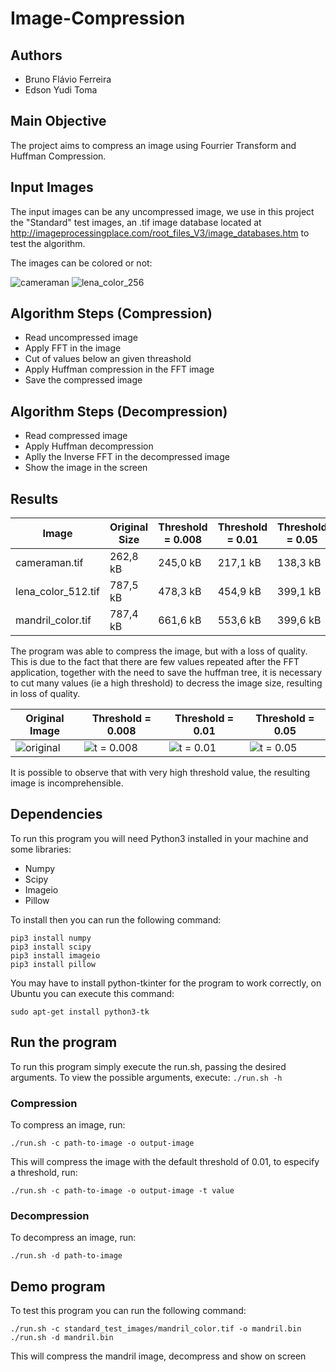 # Image-Compression
## Authors
- Bruno Flávio Ferreira
- Edson Yudi Toma

## Main Objective 
The project aims to compress an image using Fourrier Transform and Huffman Compression.

## Input Images
The input images can be any uncompressed image, we use in this project the "Standard" test images, an .tif image database located at http://imageprocessingplace.com/root_files_V3/image_databases.htm to test the algorithm.

The images can be colored or not:

![cameraman](https://user-images.githubusercontent.com/10467900/58565898-f34f0400-8205-11e9-8019-6be10c7a730b.png)
![lena_color_256](https://user-images.githubusercontent.com/10467900/58565899-f34f0400-8205-11e9-9382-6ebf60068b3f.png)

## Algorithm Steps (Compression)
* Read uncompressed image
* Apply FFT in the image
* Cut of values below an given threashold
* Apply Huffman compression in the FFT image
* Save the compressed image

## Algorithm Steps (Decompression)
* Read compressed image
* Apply Huffman decompression
* Aplly the Inverse FFT in the decompressed image
* Show the image in the screen

## Results
| Image | Original Size | Threshold = 0.008 | Threshold = 0.01 | Threshold = 0.05 |
| ----- | ------------- | ----------------- | ---------------- | ---------------- |
| cameraman.tif |  262,8 kB | 245,0 kB | 217,1 kB | 138,3 kB |
| lena_color_512.tif |  787,5 kB | 478,3 kB | 454,9 kB | 399,1 kB |
| mandril_color.tif |  787,4 kB | 661,6 kB | 553,6 kB | 399,6 kB |

The program was able to compress the image, but with a loss of quality. This is due to the fact that there are few values repeated after the FFT application, together with the need to save the huffman tree, it is necessary to cut many values (ie a high threshold) to decress the image size, resulting in loss of quality.

| Original Image | Threshold = 0.008 | Threshold = 0.01 | Threshold = 0.05 |
| -------------- | ----------------- | ---------------- | ---------------- |
| ![original](https://user-images.githubusercontent.com/10467900/60060045-47de8580-96c5-11e9-9314-8464f9821142.png) | ![t = 0.008](https://user-images.githubusercontent.com/10467900/60060133-a277e180-96c5-11e9-999d-5c28a5163fa7.png) | ![t = 0.01](https://user-images.githubusercontent.com/10467900/60060110-8bd18a80-96c5-11e9-9ba3-2670f19f4e98.png) | ![t = 0.05](https://user-images.githubusercontent.com/10467900/60060168-c1767380-96c5-11e9-8ec4-6bea7cefd6f5.png) |

It is possible to observe that with very high threshold value, the resulting image is incomprehensible.

## Dependencies
To run this program you will need Python3 installed in your machine and some libraries:
* Numpy
* Scipy
* Imageio
* Pillow

To install then you can run the following command:
~~~
pip3 install numpy
pip3 install scipy
pip3 install imageio
pip3 install pillow
~~~
 
You may have to install python-tkinter for the program to work correctly, on Ubuntu you can execute this command:
~~~
sudo apt-get install python3-tk
~~~

## Run the program
To run this program simply execute the run.sh, passing the desired arguments.
To view the possible arguments, execute: `./run.sh -h`

### Compression
To compress an image, run:
~~~
./run.sh -c path-to-image -o output-image
~~~
This will compress the image with the default threshold of 0.01, to especify a threshold, run:
~~~
./run.sh -c path-to-image -o output-image -t value
~~~

### Decompression
To decompress an image, run:
~~~
./run.sh -d path-to-image
~~~

## Demo program
To test this program you can run the following command:
~~~
./run.sh -c standard_test_images/mandril_color.tif -o mandril.bin
./run.sh -d mandril.bin
~~~
This will compress the mandril image, decompress and show on screen
